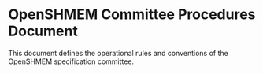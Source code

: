 # OpenSHMEM Committee Procedures Document

This document defines the operational rules and conventions of the OpenSHMEM specification committee.
